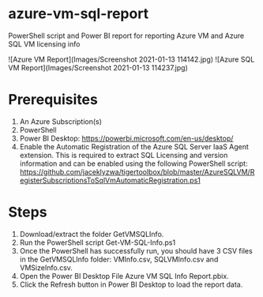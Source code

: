 # azure-vm-sql-report
PowerShell script and Power BI report for reporting Azure VM and Azure SQL VM licensing info

![Azure VM Report](Images/Screenshot 2021-01-13 114142.jpg)
![Azure SQL VM Report](Images/Screenshot 2021-01-13 114237.jpg)

# Prerequisites
1. An Azure Subscription(s)
2. PowerShell
3. Power BI Desktop: https://powerbi.microsoft.com/en-us/desktop/
4. Enable the Automatic Registration of the Azure SQL Server IaaS Agent extension. This is required to extract SQL Licensing and version information and can be enabled using the following PowerShell script: https://github.com/jaceklyzwa/tigertoolbox/blob/master/AzureSQLVM/RegisterSubscriptionsToSqlVmAutomaticRegistration.ps1

# Steps

1. Download/extract the folder GetVMSQLInfo.
2. Run the PowerShell script Get-VM-SQL-Info.ps1
3. Once the PowerShell has successfully run, you should have 3 CSV files in the GetVMSQLInfo folder: VMInfo.csv, SQLVMInfo.csv and VMSizeInfo.csv.
4. Open the Power BI Desktop File Azure VM SQL Info Report.pbix.
5. Click the Refresh button in Power BI Desktop to load the report data.
